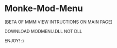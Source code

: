 # Monke-Mod-Menu
(BETA OF MMM VIEW INTRUCTIONS ON MAIN PAGE)


DOWNLOAD MODMENU.DLL NOT DLL

ENJOY! :)
